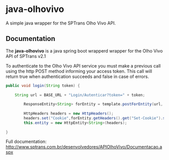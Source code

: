 # java-olhovivo
A simple java wrapper for the SPTrans Olho Vivo API.

## Documentation

The **java-olhovivo** is a java spring boot wrapperd wrapper for the Olho Vivo API of SPTrans v2.1

To authenticate to the Olho Vivo API service you must make a previous call using the http POST method informing your access token. This call will return true when authentication succeeds and false in case of errors.

```java
public void login(String token) {
        
	String url = BASE_URL + "Login/Autenticar?token=" + token;
		
        ResponseEntity<String> forEntity = template.postForEntity(url, HttpMethod.POST, String.class);
        
        HttpHeaders headers = new HttpHeaders();
        headers.set("Cookie",forEntity.getHeaders().get("Set-Cookie").stream().collect(Collectors.joining(";")));
        this.entity = new HttpEntity<String>(headers);
		
}
```

Full documentation: http://www.sptrans.com.br/desenvolvedores/APIOlhoVivo/Documentacao.aspx
